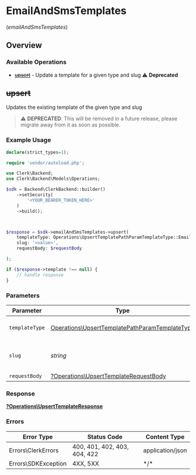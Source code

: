 # EmailAndSmsTemplates
(*emailAndSmsTemplates*)

## Overview

### Available Operations

* [~~upsert~~](#upsert) - Update a template for a given type and slug :warning: **Deprecated**

## ~~upsert~~

Updates the existing template of the given type and slug

> :warning: **DEPRECATED**: This will be removed in a future release, please migrate away from it as soon as possible.

### Example Usage

<!-- UsageSnippet language="php" operationID="UpsertTemplate" method="put" path="/templates/{template_type}/{slug}" -->
```php
declare(strict_types=1);

require 'vendor/autoload.php';

use Clerk\Backend;
use Clerk\Backend\Models\Operations;

$sdk = Backend\ClerkBackend::builder()
    ->setSecurity(
        '<YOUR_BEARER_TOKEN_HERE>'
    )
    ->build();



$response = $sdk->emailAndSmsTemplates->upsert(
    templateType: Operations\UpsertTemplatePathParamTemplateType::Email,
    slug: '<value>',
    requestBody: $requestBody

);

if ($response->template !== null) {
    // handle response
}
```

### Parameters

| Parameter                                                                                                        | Type                                                                                                             | Required                                                                                                         | Description                                                                                                      |
| ---------------------------------------------------------------------------------------------------------------- | ---------------------------------------------------------------------------------------------------------------- | ---------------------------------------------------------------------------------------------------------------- | ---------------------------------------------------------------------------------------------------------------- |
| `templateType`                                                                                                   | [Operations\UpsertTemplatePathParamTemplateType](../../Models/Operations/UpsertTemplatePathParamTemplateType.md) | :heavy_check_mark:                                                                                               | The type of template to update                                                                                   |
| `slug`                                                                                                           | *string*                                                                                                         | :heavy_check_mark:                                                                                               | The slug of the template to update                                                                               |
| `requestBody`                                                                                                    | [?Operations\UpsertTemplateRequestBody](../../Models/Operations/UpsertTemplateRequestBody.md)                    | :heavy_minus_sign:                                                                                               | N/A                                                                                                              |

### Response

**[?Operations\UpsertTemplateResponse](../../Models/Operations/UpsertTemplateResponse.md)**

### Errors

| Error Type                   | Status Code                  | Content Type                 |
| ---------------------------- | ---------------------------- | ---------------------------- |
| Errors\ClerkErrors           | 400, 401, 402, 403, 404, 422 | application/json             |
| Errors\SDKException          | 4XX, 5XX                     | \*/\*                        |
